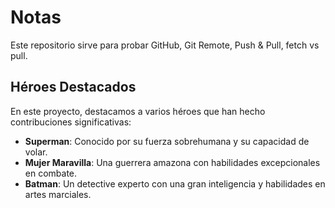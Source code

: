 # Notas

Este repositorio sirve para probar GitHub, Git Remote, Push & Pull, fetch vs pull.


## Héroes Destacados

En este proyecto, destacamos a varios héroes que han hecho contribuciones significativas:

- **Superman**: Conocido por su fuerza sobrehumana y su capacidad de volar.
- **Mujer Maravilla**: Una guerrera amazona con habilidades excepcionales en combate.
- **Batman**: Un detective experto con una gran inteligencia y habilidades en artes marciales.
